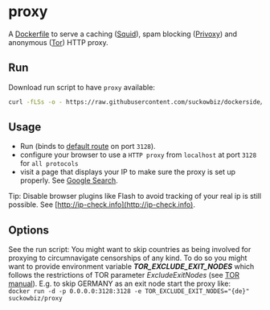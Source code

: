 # proxy

A [Dockerfile](http://docs.docker.com/engine/reference/builder/) to serve 
a caching ([Squid](http://www.squid-cache.org/)), spam blocking 
([Privoxy](http://www.privoxy.org/)) and anonymous ([Tor](https://www.torproject.org/)) 
HTTP proxy.


## Run

Download run script to have `proxy` available:
 
```bash
curl -fLSs -o - https://raw.githubusercontent.com/suckowbiz/dockerside/master/proxy/proxy > /var/tmp/proxy && sudo mv /var/tmp/proxy /usr/local/bin/ && sudo chmod +x /usr/local/bin/proxy
```

## Usage

- Run (binds to [default route](https://en.wikipedia.org/wiki/Default_gateway) on port `3128`).
- configure your browser to use a `HTTP proxy` from `localhost` at port `3128` for `all protocols`
- visit a page that displays your IP to make sure the proxy is set up properly. See [Google Search](https://www.google.de/#newwindow=1&q=my+wan+ip).   

Tip: Disable browser plugins like Flash to avoid tracking of your real ip is still possible. See [http://ip-check.info](http://ip-check.info).

## Options

See the run script:
You might want to skip countries as being involved for proxying to circumnavigate censorships of any kind. To do so you might want to provide environment variable ***TOR_EXCLUDE_EXIT_NODES*** which follows the restrictions of TOR parameter *ExcludeExitNodes* (see [TOR manual](https://www.torproject.org/docs/tor-manual.html.en)). E.g. to skip GERMANY as an exit node start the proxy like:  
`docker run -d -p 0.0.0.0:3128:3128 -e TOR_EXCLUDE_EXIT_NODES="{de}" suckowbiz/proxy`
